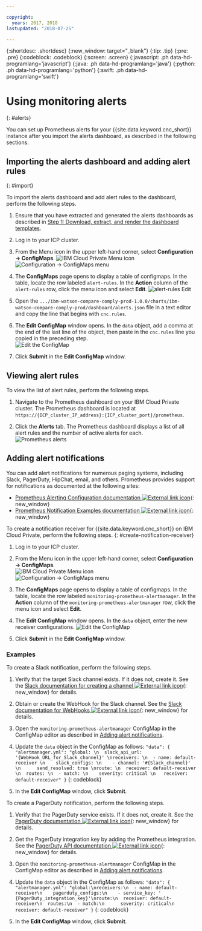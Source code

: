 ```yaml
---

copyright:
  years: 2017, 2018
lastupdated: "2018-07-25"

---
```


{:shortdesc: .shortdesc}
{:new_window: target="_blank"}
{:tip: .tip}
{:pre: .pre}
{:codeblock: .codeblock}
{:screen: .screen}
{:javascript: .ph data-hd-programlang='javascript'}
{:java: .ph data-hd-programlang='java'}
{:python: .ph data-hd-programlang='python'}
{:swift: .ph data-hd-programlang='swift'}

# Using monitoring alerts
{: #alerts}

You can set up Prometheus alerts for your {{site.data.keyword.cnc_short}} instance after you import the alerts dashboard, as described in the following sections.

## Importing the alerts dashboard and adding alert rules
{: #import}

To import the alerts dashboard and add alert rules to the dashboard, perform the following steps.

  1. Ensure that you have extracted and generated the alerts dashboards as described in [Step 1: Download, extract, and render the dashboard templates](/docs/services/compare-and-comply/monitor.html#monitor).

  1. Log in to your ICP cluster.

  1. From the Menu icon in the upper left-hand corner, select **Configuration -> ConfigMaps**.
      ![IBM Cloud Private Menu icon](images/icp-menu.png) <br />
      ![Configuration -> ConfigMaps menu](images/configmaps.png)

  1. The **ConfigMaps** page opens to display a table of configmaps. In the table, locate the row labeled `alert-rules`. In the **Action** column of the `alert-rules` row, click the menu icon and select **Edit**.
     ![alert-rules Edit](images/configmaps-page.png)

  1. Open the `.../ibm-watson-compare-comply-prod-1.0.0/charts/ibm-watson-compare-comply-prod/dashboard/alerts.json` file in a text editor and copy the line that begins with `cnc.rules`.

  1. The **Edit ConfigMap** window opens. In the `data` object, add a comma at the end of the last line of the object, then paste in the `cnc.rules` line you copied in the preceding step. <br />
     ![Edit the ConfigMap](images/edit-configmap.png)

  1. Click **Submit** in the **Edit ConfigMap** window.

## Viewing alert rules

To view the list of alert rules, perform the following steps.

  1. Navigate to the Prometheus dashboard on your IBM Cloud Private cluster. The Prometheus dashboard is located at `https://{ICP_cluster_IP_address}:{ICP_cluster_port}/prometheus`.

  1. Click the **Alerts** tab. The Prometheus dashboard displays a list of all alert rules and the number of active alerts for each. <br />
    ![Prometheus alerts](images/prometheus-dboard.png)

## Adding alert notifications

You can add alert notifications for numerous paging systems, including Slack, PagerDuty, HipChat, email, and others. Prometheus provides support for notifications as documented at the following sites:

 - [Prometheus Alerting Configuration documentation ![External link icon](../../icons/launch-glyph.svg "External link icon")](https://prometheus.io/docs/alerting/configuration/){: new_window}
 - [Prometheus Notification Examples documentation ![External link icon](../../icons/launch-glyph.svg "External link icon")](https://prometheus.io/docs/alerting/notification_examples/){: new_window}

To create a notification receiver for {{site.data.keyword.cnc_short}} on IBM Cloud Private, perform the following steps.
{: #create-notification-receiver}

  1. Log in to your ICP cluster.

  1. From the Menu icon in the upper left-hand corner, select **Configuration -> ConfigMaps**. <br />
      ![IBM Cloud Private Menu icon](images/icp-menu.png) <br />
      ![Configuration -> ConfigMaps menu](images/configmaps.png)

  1. The **ConfigMaps** page opens to display a table of configmaps. In the table, locate the row labeled `monitoring-prometheus-alertmanager`. In the **Action** column of the `monitoring-prometheus-alertmanager` row, click the menu icon and select **Edit**.

  1. The **Edit ConfigMap** window opens. In the `data` object, enter the new receiver configurations.
     ![Edit the ConfigMap](images/prom-alert-edit.png)

  1. Click **Submit** in the **Edit ConfigMap** window.

### Examples

To create a Slack notification, perform the following steps.

  1. Verify that the target Slack channel exists. If it does not, create it. See the [Slack documentation for creating a channel ![External link icon](../../icons/launch-glyph.svg "External link icon")](https://get.slack.help/hc/en-us/articles/201402297-Create-a-channel){: new_window} for details.

  1. Obtain or create the WebHook for the Slack channel. See the [Slack documentation for WebHooks ![External link icon](../../icons/launch-glyph.svg "External link icon")](https://get.slack.help/hc/en-us/articles/115005265063-Incoming-WebHooks-for-Slack){: new_window} for details.

  1. Open the `monitoring-prometheus-alertmanager` ConfigMap in the ConfigMap editor as described in [Adding alert notifications](#create-notification-receiver).

  1. Update the `data` object in the ConfigMap as follows:
    ```
    "data": {
      "alertmanager.yml": "global: \n  slack_api_url: '{WebHook_URL_for_Slack_channel}' \nreceivers: \n  - name: default-receiver \n    slack_configs: \n    - channel: '#{Slack_channel}' \n      send_resolved: true \nroute: \n  receiver: default-receiver \n  routes: \n  - match: \n    severity: critical \n   receiver: default-receiver"
    }
    ```
    {: codeblock}

  1. In the **Edit ConfigMap** window, click **Submit**.

To create a PagerDuty notification, perform the following steps.

  1. Verify that the PagerDuty service exists. If it does not, create it. See the [PagerDuty documentation ![External link icon](../../icons/launch-glyph.svg "External link icon")](https://v2.developer.pagerduty.com/docs){: new_window} for details.

  1. Get the PagerDuty integration key by adding the Prometheus integration. See the [PagerDuty API documentation ![External link icon](../../icons/launch-glyph.svg "External link icon")](https://v2.developer.pagerduty.com/docs/events-api){: new_window} for details.

  1. Open the `monitoring-prometheus-alertmanager` ConfigMap in the ConfigMap editor as described in [Adding alert notifications](#create-notification-receiver).

  1. Update the `data` object in the ConfigMap as follows:
    ```
    "data": {
      "alertmanager.yml": "global:\nreceivers:\n  - name: default-receiver\n    pagerduty_configs:\n    - service_key: ' {PagerDuty_integration_key}'\nroute:\n  receiver: default-receiver\n  routes:\n  - match:\n      severity: critical\n    receiver: default-receiver"
    }
    ```
    {: codeblock}

  1. In the **Edit ConfigMap** window, click **Submit**.
  
